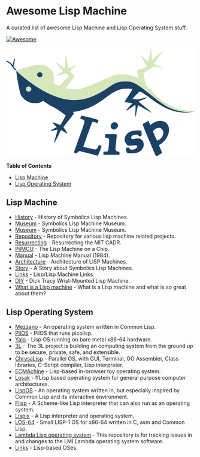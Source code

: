 # Awesome Lisp Machine
A curated list of awesome Lisp Machine and Lisp Operating System stuff.

[![Awesome](https://cdn.rawgit.com/sindresorhus/awesome/d7305f38d29fed78fa85652e3a63e154dd8e8829/media/badge.svg)](https://github.com/sindresorhus/awesome)

![Lisp logo](https://github.com/azzamsa/lisp-logo/blob/master/logos/lisp-lizard-with-text.svg)


<!-- markdown-toc start - Don't edit this section. Run M-x markdown-toc-refresh-toc -->
**Table of Contents**

- [Lisp Machine](#lisp-machine)
- [Lisp Operating System](#lisp-operating-system)

<!-- markdown-toc end -->


## Lisp Machine

- [History](https://danluu.com/symbolics-lisp-machines/) - History of Symbolics Lisp Machines.
- [Museum](https://www.ifis.uni-luebeck.de/~moeller/symbolics-info/index.html) - Symbolics Lisp Machine Museum.
- [Museum](http://smbx.org/) - Symbolics Lisp Machine Museum.
- [Repository](http://www.unlambda.com/) - Repository for various lisp machine related projects.
- [Resurrecting](https://lm-3.github.io/) - Resurrecting the MIT CADR.
- [PilMCU](http://www.mail-archive.com/picolisp@software-lab.de/msg04823.html) - The Lisp Machine on a Chip.
- [Manual](https://hanshuebner.github.io/lmman/title.xml) - Lisp Machine Manual (1984).
- [Architecture](http://www.cs.utah.edu/~mflatt/past-courses/cs6510/public_html/lispm.pdf) - Architecture of LISP Machines.
- [Story](http://kremlin.enterprises/post/129364443055/your-code-is-so-bad-we-had-to-make-etclocal) - A Story about Symbolics Lisp Machines.
- [Links](http://www.lispmachine.net/) - Lisp/Lisp Machine Links.
- [DIY](https://www.jwz.org/blog/2016/11/dick-tracy-wrist-mounted-lisp-machine/) - Dick Tracy Wrist-Mounted Lisp Machine.
- [What is a Lisp machine](https://www.quora.com/What-is-a-lisp-machine-and-what-is-so-great-about-them) - What is a Lisp machine and what is so great about them?

## Lisp Operating System

- [Mezzano](https://github.com/froggey/Mezzano) - An operating system written in Common Lisp.
- [PilOS](https://picolisp.com/wiki/?PilOS) - PilOS that runs picolisp.
- [Yalo](https://github.com/whily/yalo) - Lisp OS running on bare metal x86-64 hardware.
- [3L](https://3lproject.org/) - The 3L project is building an computing system from the ground up to be secure, private, safe, and extensible.
- [ChrysaLisp](https://github.com/vygr/ChrysaLisp) -  Parallel OS, with GUI, Terminal, OO Assembler, Class libraries, C-Script compiler, Lisp interpreter.
- [ECMAchine](https://github.com/AlexNisnevich/ECMAchine) - Lisp-based in-browser toy operating system.
- [Losak](https://sourceforge.net/projects/losak/) -  ffLisp based operating system for general purpose computer architectures.
- [LispOS](https://github.com/robert-strandh/LispOS) - An operating system written in, but especially inspired by Common Lisp and its interactive environment.
- [Flisp](https://github.com/fjames86/flisp) - A Scheme-like Lisp interpreter that can also run as an operating system.
- [Lispix](https://github.com/saniv/lispix) - A Lisp interpreter and operating system.
- [LOS-64](https://github.com/afonsotrepa/LOS-64) - Small LISP-1 OS for x86-64 written in C, asm and Common Lisp.
- [Lambda Lisp operating system](https://github.com/dseagrav/Lambda-system-software) - This repository is for tracking issues in and changes to the LMI Lambda operating system software.
- [Links](http://linuxfinances.info/info/lisposes.html) - Lisp-based OSes.


